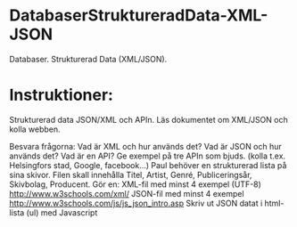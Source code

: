 # DatabaserStruktureradData-XML-JSON
Databaser. Strukturerad Data (XML/JSON).

# Instruktioner:

Strukturerad data
JSON/XML och APIn. Läs dokumentet om XML/JSON och kolla webben.
 
 Besvara frågorna:
Vad är XML och hur används det?
Vad är JSON och hur används det?
Vad är en API? 
Ge exempel på tre APIn som bjuds. (kolla t.ex. Helsingfors stad, Google, facebook…)
Paul behöver en strukturerad lista på sina skivor. Filen skall innehålla Titel, Artist, Genré, Publiceringsår, Skivbolag, Producent. Gör en:
 XML-fil med minst 4 exempel (UTF-8) 
http://www.w3schools.com/xml/ 
 JSON-fil med minst 4 exempel 
http://www.w3schools.com/js/js_json_intro.asp 
Skriv ut JSON  datat i html-lista (ul) med Javascript
 
 

